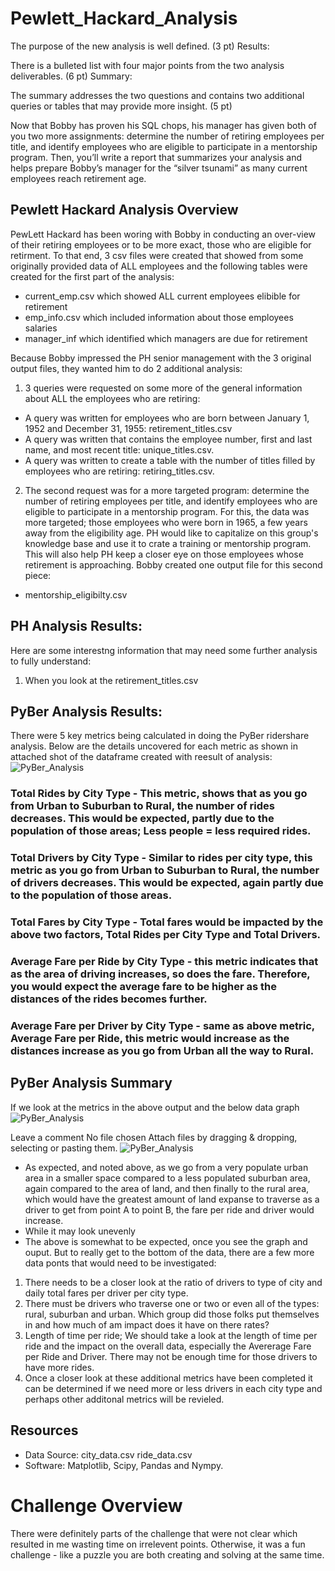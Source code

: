 # Pewlett_Hackard_Analysis




The purpose of the new analysis is well defined. (3 pt)
Results:

There is a bulleted list with four major points from the two analysis deliverables. (6 pt)
Summary:

The summary addresses the two questions and contains two additional queries or tables that may provide more insight. (5 pt)

Now that Bobby has proven his SQL chops, his manager has given both of you two more assignments: determine the number of retiring employees per title, and identify employees who are eligible to participate in a mentorship program. Then, you’ll write a report that summarizes your 
analysis and helps prepare Bobby’s manager for the “silver tsunami” as many current employees reach retirement age.

## Pewlett Hackard Analysis Overview
PewLett Hackard has been woring with Bobby in conducting an over-view of their retiring employees or to be more exact, those who are eligible for retirment. To that end, 3 csv files were created that showed from some originally provided data of ALL employees and the following tables were created for the first part of the analysis:

- current_emp.csv which showed ALL current employees elibible for retirement
- emp_info.csv which included information about those employees salaries
- manager_inf which identified which managers are due for retirement


Because Bobby impressed the PH senior management with the 3 original output files, they wanted him to do 2 additional analysis:
1) 3 queries were requested on some more of the general information about ALL the employees who are retiring: 
- A query was written for employees who are born between January 1, 1952 and December 31, 1955: retirement_titles.csv
- A query was written that contains the employee number, first and last name, and most recent title: unique_titles.csv.
- A query was written to create a table with the number of titles filled by employees who are retiring: retiring_titles.csv. 

2) The second request was for a more targeted program: determine the number of retiring employees per title, and identify employees who are eligible to participate in a mentorship program. For this, the data was more targeted; those employees who were born in 1965, a few years away from the eligibility age. PH would like to capitalize on this group's knowledge base and use it to crate a training or mentorship program. This will also help PH keep a closer eye on those employees whose retirement is approaching.  Bobby created one output file for this second piece:

- mentorship_eligibilty.csv

## PH Analysis Results:
Here are some interestng information that may need some further analysis to fully understand:
1) When you look at the retirement_titles.csv 

## PyBer Analysis Results:
There were 5 key metrics being calculated in doing the PyBer ridershare analysis.  Below are the details uncovered for each metric as shown in attached shot of the dataframe created with reesult of analysis:
![PyBer_Analysis](./Pyber_summary_df.png)
### Total Rides by City Type - This metric, shows that as you go from Urban to Suburban to Rural, the number of rides decreases.  This would be expected, partly due to the population of those areas; Less people = less required rides.
### Total Drivers by City Type  - Similar to rides per city type, this metric as you go from Urban to Suburban to Rural, the number of drivers decreases.  This would be expected, again partly due to the population of those areas.
### Total Fares by City Type  - Total fares would be impacted by the above two factors, Total Rides per City Type and Total Drivers.
### Average Fare per Ride by City Type - this metric indicates that as the area of driving increases, so does the fare.  Therefore, you would expect the average fare to be higher as the distances of the rides becomes further.
### Average Fare per Driver by City Type - same as above metric, Average Fare per Ride, this metric would increase as the distances increase as you go from Urban all the way to Rural.

## PyBer Analysis Summary
If we look at the metrics in the above output and the below data graph
![PyBer_Analysis](./Fig7.png)
 
Leave a comment
No file chosen
Attach files by dragging & dropping, selecting or pasting them.
![PyBer_Analysis](./TotalFaresbyCityType2.png)

- As expected, and noted above, as we go from a very populate urban area in a smaller space compared to a less populated suburban area, again compared to the area of land, and then finally to the rural area, which would have the greatest amount of land expanse to traverse as a driver to get from point A to point B, the fare per ride and driver would increase.
- While it may look unevenly 
- The above is somewhat to be expected, once you see the graph and ouput. But to really get to the bottom of the data, there are a few more data ponts that would need to be investigated:
1) There needs to be a closer look at the ratio of drivers to type of city and daily total fares per driver per city type.  
2) There must be drivers who traverse one or two or even all of the types: rural, suburban and urban.  Which group did those folks put themselves in and how much of am impact does it have on there rates?
3) Length of time per ride; We should take a look at the length of time per ride and the impact on the overall data, especially the Avererage Fare per Ride and Driver.  There may not be enough time for those drivers to have more rides.
4) Once a closer look at these additional metrics have been completed it can be determined if we need more or less drivers in each city type and perhaps other additonal metrics will be revieled. 
## Resources
- Data Source: city_data.csv 
	       ride_data.csv
- Software: Matplotlib, Scipy, Pandas and Nympy.
# Challenge Overview
There were definitely parts of the challenge that were not clear which resulted in me wasting time on irrelevent points. Otherwise, it was a fun challenge - like a puzzle you are both creating and solving at the same time.
